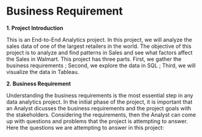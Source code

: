 # Business Requirement

__1. Project Introduction__

This is an End-to-End Analytics project. In this project, we will analyze the sales data of one of the largest retailers in the world. The objective of this project is to analyze and find patterns in Sales and see what factors affect the Sales in Walmart. This project has three parts. First, we gather the business requirements ; Second, we explore the data in SQL ; Third, we will visualize the data in Tableau. 

__2. Business Requirement__

Understanding the business requirements is the most essential step in any data analytics project. In the initial phase of the project, it is important that an Analyst dicusses the business requirements and the project goals with the stakeholders. Considering the requirements, then the Analyst can come up with questions and problems that the project is attempting to answer. 
Here the questions we are attempting to answer in this project: 

